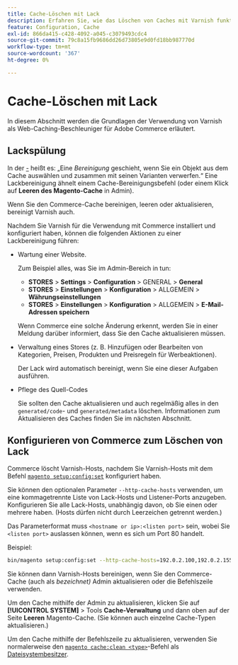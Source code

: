 ```yaml
---
title: Cache-Löschen mit Lack
description: Erfahren Sie, wie das Löschen von Caches mit Varnish funktioniert und wie Sie es als Web-Caching-Beschleuniger für das Adobe Commerce-Programm verwenden.
feature: Configuration, Cache
exl-id: 866da415-c428-4092-a045-c3079493cdc4
source-git-commit: 79c8a15fb9686dd26d73805e9d0fd18bb987770d
workflow-type: tm+mt
source-wordcount: '367'
ht-degree: 0%

---
```


# Cache-Löschen mit Lack

In diesem Abschnitt werden die Grundlagen der Verwendung von Varnish als Web-Caching-Beschleuniger für Adobe Commerce erläutert.

## Lackspülung

In der [-](https://www.varnish-cache.org/docs/trunk/users-guide/purging.html) heißt es: „Eine *Bereinigung* geschieht, wenn Sie ein Objekt aus dem Cache auswählen und zusammen mit seinen Varianten verwerfen.“ Eine Lackbereinigung ähnelt einem Cache-Bereinigungsbefehl (oder einem Klick auf **Leeren des Magento-Cache** in Admin).

Wenn Sie den Commerce-Cache bereinigen, leeren oder aktualisieren, bereinigt Varnish auch.

Nachdem Sie Varnish für die Verwendung mit Commerce installiert und konfiguriert haben, können die folgenden Aktionen zu einer Lackbereinigung führen:

- Wartung einer Website.

  Zum Beispiel alles, was Sie im Admin-Bereich in tun:

   - **STORES** > **Settings** > **Configuration** > GENERAL > **General**
   - **STORES** > **Einstellungen** > **Konfiguration** > ALLGEMEIN > **Währungseinstellungen**
   - **STORES** > **Einstellungen** > **Konfiguration** > ALLGEMEIN > **E-Mail-Adressen speichern**

  Wenn Commerce eine solche Änderung erkennt, werden Sie in einer Meldung darüber informiert, dass Sie den Cache aktualisieren müssen.

- Verwaltung eines Stores (z. B. Hinzufügen oder Bearbeiten von Kategorien, Preisen, Produkten und Preisregeln für Werbeaktionen).

  Der Lack wird automatisch bereinigt, wenn Sie eine dieser Aufgaben ausführen.

- Pflege des Quell-Codes

  Sie sollten den Cache aktualisieren und auch regelmäßig alles in den `generated/code`- und `generated/metadata` löschen. Informationen zum Aktualisieren des Caches finden Sie im nächsten Abschnitt.

## Konfigurieren von Commerce zum Löschen von Lack

Commerce löscht Varnish-Hosts, nachdem Sie Varnish-Hosts mit dem Befehl [`magento setup:config:set`](https://experienceleague.adobe.com/de/docs/commerce-operations/tools/cli-reference/commerce-on-premises#setupconfigset) konfiguriert haben.

Sie können den optionalen Parameter `--http-cache-hosts` verwenden, um eine kommagetrennte Liste von Lack-Hosts und Listener-Ports anzugeben. Konfigurieren Sie alle Lack-Hosts, unabhängig davon, ob Sie einen oder mehrere haben. (Hosts dürfen nicht durch Leerzeichen getrennt werden.)

Das Parameterformat muss `<hostname or ip>:<listen port>` sein, wobei Sie `<listen port>` auslassen können, wenn es sich um Port 80 handelt.

Beispiel:

```bash
bin/magento setup:config:set --http-cache-hosts=192.0.2.100,192.0.2.155:6081
```

Sie können dann Varnish-Hosts bereinigen, wenn Sie den Commerce-Cache (auch als *bezeichnet)* Admin aktualisieren oder die Befehlszeile verwenden.

Um den Cache mithilfe der Admin zu aktualisieren, klicken Sie auf **[!UICONTROL SYSTEM]** > Tools **Cache-Verwaltung** und dann oben auf der Seite **Leeren** Magento-Cache. (Sie können auch einzelne Cache-Typen aktualisieren.)

Um den Cache mithilfe der Befehlszeile zu aktualisieren, verwenden Sie normalerweise den [`magento cache:clean <type>`](../cli/manage-cache.md#clean-and-flush-cache-types)-Befehl als [Dateisystembesitzer](../../installation/prerequisites/file-system/overview.md).
